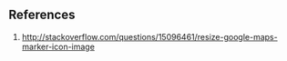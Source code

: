 ## References ##

1. http://stackoverflow.com/questions/15096461/resize-google-maps-marker-icon-image